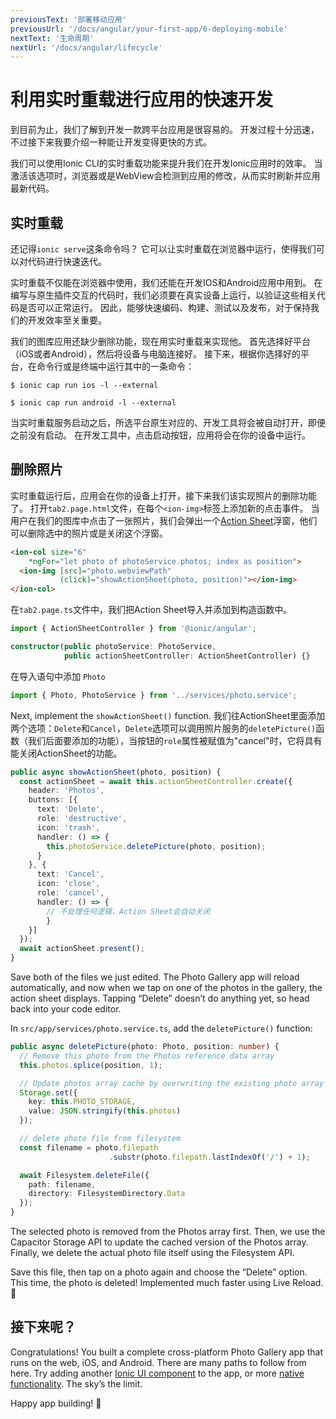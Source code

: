 ```yaml
---
previousText: '部署移动应用'
previousUrl: '/docs/angular/your-first-app/6-deploying-mobile'
nextText: '生命周期'
nextUrl: '/docs/angular/lifecycle'
---
```


# 利用实时重载进行应用的快速开发

到目前为止，我们了解到开发一款跨平台应用是很容易的。 开发过程十分迅速，不过接下来我要介绍一种能让开发变得更快的方式。

我们可以使用Ionic CLI的实时重载功能来提升我们在开发Ionic应用时的效率。 当激活该选项时，浏览器或是WebView会检测到应用的修改，从而实时刷新并应用最新代码。

## 实时重载

还记得`ionic serve`这条命令吗？ 它可以让实时重载在浏览器中运行，使得我们可以对代码进行快速迭代。

实时重载不仅能在浏览器中使用，我们还能在开发IOS和Android应用中用到。 在编写与原生插件交互的代码时，我们必须要在真实设备上运行，以验证这些相关代码是否可以正常运行。 因此，能够快速编码、构建、测试以及发布，对于保持我们的开发效率至关重要。

我们的图库应用还缺少删除功能，现在用实时重载来实现他。 首先选择好平台（iOS或者Android），然后将设备与电脑连接好。 接下来，根据你选择好的平台，在命令行或是终端中运行其中的一条命令：

```shell
$ ionic cap run ios -l --external

$ ionic cap run android -l --external
```

当实时重载服务启动之后，所选平台原生对应的、开发工具将会被自动打开，即便之前没有启动。 在开发工具中，点击启动按钮，应用将会在你的设备中运行。

## 删除照片

实时重载运行后，应用会在你的设备上打开，接下来我们该实现照片的删除功能了。 打开`tab2.page.html`文件，在每个`<ion-img>`标签上添加新的点击事件。 当用户在我们的图库中点击了一张照片，我们会弹出一个[Action Sheet](https://ionicframework.com/docs/api/action-sheet)浮窗，他们可以删除选中的照片或是关闭这个浮窗。

```html
<ion-col size="6" 
    *ngFor="let photo of photoService.photos; index as position">
  <ion-img [src]="photo.webviewPath" 
           (click)="showActionSheet(photo, position)"></ion-img>
</ion-col>
```

在`tab2.page.ts`文件中，我们把Action Sheet导入并添加到构造函数中。

```typescript
import { ActionSheetController } from '@ionic/angular';

constructor(public photoService: PhotoService, 
            public actionSheetController: ActionSheetController) {}

```

在导入语句中添加 `Photo`

```typescript
import { Photo, PhotoService } from '../services/photo.service';
```

Next, implement the `showActionSheet()` function. 我们往ActionSheet里面添加两个选项：`Delete`和`Cancel`，`Delete`选项可以调用照片服务的`deletePicture()`函数（我们后面要添加的功能），当按钮的`role`属性被赋值为"cancel"时，它将具有能关闭ActionSheet的功能。

```typescript
public async showActionSheet(photo, position) {
  const actionSheet = await this.actionSheetController.create({
    header: 'Photos',
    buttons: [{
      text: 'Delete',
      role: 'destructive',
      icon: 'trash',
      handler: () => {
        this.photoService.deletePicture(photo, position);
      }
    }, {
      text: 'Cancel',
      icon: 'close',
      role: 'cancel',
      handler: () => {
        // 不处理任何逻辑，Action Sheet会自动关闭
        }
    }]
  });
  await actionSheet.present();
}
```

Save both of the files we just edited. The Photo Gallery app will reload automatically, and now when we tap on one of the photos in the gallery, the action sheet displays. Tapping “Delete” doesn’t do anything yet, so head back into your code editor.

In `src/app/services/photo.service.ts`, add the `deletePicture()` function:

```typescript
public async deletePicture(photo: Photo, position: number) {
  // Remove this photo from the Photos reference data array
  this.photos.splice(position, 1);

  // Update photos array cache by overwriting the existing photo array
  Storage.set({
    key: this.PHOTO_STORAGE,
    value: JSON.stringify(this.photos)
  });

  // delete photo file from filesystem
  const filename = photo.filepath
                      .substr(photo.filepath.lastIndexOf('/') + 1);

  await Filesystem.deleteFile({
    path: filename,
    directory: FilesystemDirectory.Data
  });
}
```

The selected photo is removed from the Photos array first. Then, we use the Capacitor Storage API to update the cached version of the Photos array. Finally, we delete the actual photo file itself using the Filesystem API.

Save this file, then tap on a photo again and choose the “Delete” option. This time, the photo is deleted! Implemented much faster using Live Reload. 💪

## 接下来呢？

Congratulations! You built a complete cross-platform Photo Gallery app that runs on the web, iOS, and Android. There are many paths to follow from here. Try adding another [Ionic UI component](https://ionicframework.com/docs/components) to the app, or more [native functionality](https://capacitor.ionicframework.com/docs/apis). The sky’s the limit.

Happy app building! 💙
